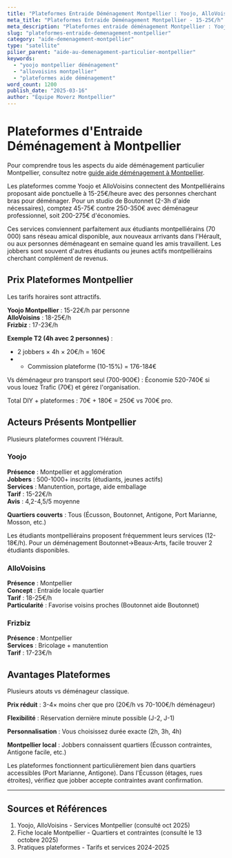 ```yaml
---
title: "Plateformes Entraide Déménagement Montpellier : Yoojo, AlloVoisins"
meta_title: "Plateformes Entraide Déménagement Montpellier - 15-25€/h"
meta_description: "Plateformes entraide déménagement Montpellier : Yoojo, AlloVoisins 15-25€/h. Services ponctuels, jobbers locaux."
slug: "plateformes-entraide-demenagement-montpellier"
category: "aide-demenagement-montpellier"
type: "satellite"
pilier_parent: "aide-au-demenagement-particulier-montpellier"
keywords:
  - "yoojo montpellier déménagement"
  - "allovoisins montpellier"
  - "plateformes aide déménagement"
word_count: 1200
publish_date: "2025-03-16"
author: "Équipe Moverz Montpellier"
---
```


# Plateformes d'Entraide Déménagement à Montpellier


Pour comprendre tous les aspects du aide déménagement particulier Montpellier, consultez notre [guide aide déménagement à Montpellier](/blog/aide-demenagement-particulier-montpellier/aide-demenagement-particulier-montpellier).


Les plateformes comme Yoojo et AlloVoisins connectent des Montpelliérains proposant aide ponctuelle à 15-25€/heure avec des personnes cherchant bras pour déménager. Pour un studio de Boutonnet (2-3h d'aide nécessaires), comptez 45-75€ contre 250-350€ avec déménageur professionnel, soit 200-275€ d'économies.

Ces services conviennent parfaitement aux étudiants montpelliérains (70 000) sans réseau amical disponible, aux nouveaux arrivants dans l'Hérault, ou aux personnes déménageant en semaine quand les amis travaillent. Les jobbers sont souvent d'autres étudiants ou jeunes actifs montpelliérains cherchant complément de revenus.

## Prix Plateformes Montpellier

Les tarifs horaires sont attractifs.

**Yoojo Montpellier** : 15-22€/h par personne  
**AlloVoisins** : 18-25€/h  
**Frizbiz** : 17-23€/h

**Exemple T2 (4h avec 2 personnes)** :
- 2 jobbers × 4h × 20€/h = 160€
- + Commission plateforme (10-15%) = 176-184€

Vs déménageur pro transport seul (700-900€) : Économie 520-740€ si vous louez Trafic (70€) et gérez l'organisation.

Total DIY + plateformes : 70€ + 180€ = 250€ vs 700€ pro.

## Acteurs Présents Montpellier

Plusieurs plateformes couvrent l'Hérault.

### Yoojo

**Présence** : Montpellier et agglomération  
**Jobbers** : 500-1000+ inscrits (étudiants, jeunes actifs)  
**Services** : Manutention, portage, aide emballage  
**Tarif** : 15-22€/h  
**Avis** : 4,2-4,5/5 moyenne

**Quartiers couverts** : Tous (Écusson, Boutonnet, Antigone, Port Marianne, Mosson, etc.)

Les étudiants montpelliérains proposent fréquemment leurs services (12-18€/h). Pour un déménagement Boutonnet→Beaux-Arts, facile trouver 2 étudiants disponibles.

### AlloVoisins

**Présence** : Montpellier  
**Concept** : Entraide locale quartier  
**Tarif** : 18-25€/h  
**Particularité** : Favorise voisins proches (Boutonnet aide Boutonnet)

### Frizbiz

**Présence** : Montpellier  
**Services** : Bricolage + manutention  
**Tarif** : 17-23€/h

## Avantages Plateformes

Plusieurs atouts vs déménageur classique.

**Prix réduit** : 3-4× moins cher que pro (20€/h vs 70-100€/h déménageur)

**Flexibilité** : Réservation dernière minute possible (J-2, J-1)

**Personnalisation** : Vous choisissez durée exacte (2h, 3h, 4h)

**Montpellier local** : Jobbers connaissent quartiers (Écusson contraintes, Antigone facile, etc.)

Les plateformes fonctionnent particulièrement bien dans quartiers accessibles (Port Marianne, Antigone). Dans l'Écusson (étages, rues étroites), vérifiez que jobber accepte contraintes avant confirmation.

---

## Sources et Références

1. Yoojo, AlloVoisins - Services Montpellier (consulté oct 2025)
2. Fiche locale Montpellier - Quartiers et contraintes (consulté le 13 octobre 2025)
3. Pratiques plateformes - Tarifs et services 2024-2025

